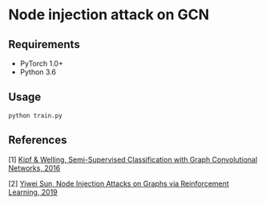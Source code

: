 Node injection attack on GCN
====



## Requirements

  * PyTorch 1.0+
  * Python 3.6

## Usage

```python train.py```

## References

[1] [Kipf & Welling, Semi-Supervised Classification with Graph Convolutional Networks, 2016](https://arxiv.org/abs/1609.02907)

[2] [Yiwei Sun, Node Injection Attacks on Graphs via Reinforcement Learning, 2019](https://arxiv.org/abs/1909.06543)

